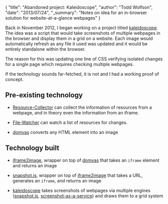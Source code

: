 {
  "title": "Abandoned project: Kaleidoscope",
  "author": "Todd Wolfson",
  "date": "2013/07/24",
  "_summary": "Notes on idea for an in-browser solution for website-at-a-glance webpages"
}

Back in November 2012, I began working on a project titled [kaleidoscope][]. The idea was a script that would take screenshots of multiple webpages in the browser and display them in a grid on a website. Each image would automatically refresh as any file it used was updated and it would be entirely standalone within the browser.

[kaleidoscope]: https://github.com/twolfson/kaleidoscope

The reason for this was updating one line of CSS verifying isolated changes for a single page which requires checking multiple webpages.

If the technology sounds far-fetched, it is not and I had a working proof of concept.

## Pre-existing technology

- [Resource-Collector][rc] can collect the information of resources from a webpage, and in theory even the information from an iframe.

- [File-Watcher][fw] can watch a list of resources for changes.

- [domvas][] converts any HTML element into an image

[rc]: https://github.com/twolfson/Resource-Collector
[fw]: https://github.com/twolfson/File-Watcher
[domvas]: https://github.com/pbakaus/domvas

## Technology built

- [iframe2image][], wrapper on top of [domvas][] that takes an `iframe` element and returns an image

- [snapshot.js][], wrapper on top of [iframe2image][] that takes a URL, generates an `iframe`, and returns an image

- [kaleidoscope][] takes screenshots of webpages via multiple engines ([snapshot.js][], [screenshot-as-a-service][]) and draws them to a grid system

[iframe2image]: https://github.com/twolfson/iframe2image
[snapshot.js]: https://github.com/twolfson/snapshot
[screenshot-as-a-service]: https://github.com/fzaninotto/screenshot-as-a-service